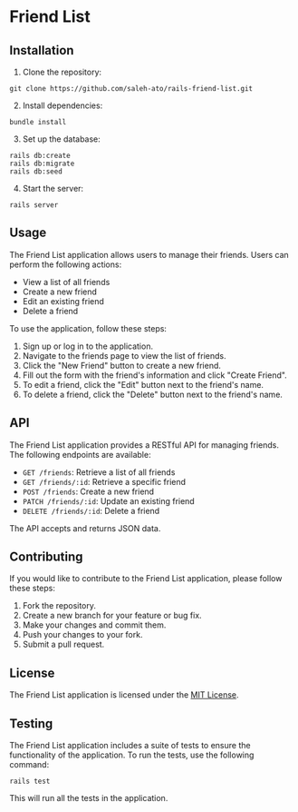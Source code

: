 # Friend List

## Installation

1. Clone the repository:
```
git clone https://github.com/saleh-ato/rails-friend-list.git
```
2. Install dependencies:
```
bundle install
```
3. Set up the database:
```
rails db:create
rails db:migrate
rails db:seed
```
4. Start the server:
```
rails server
```

## Usage

The Friend List application allows users to manage their friends. Users can perform the following actions:

- View a list of all friends
- Create a new friend
- Edit an existing friend
- Delete a friend

To use the application, follow these steps:

1. Sign up or log in to the application.
2. Navigate to the friends page to view the list of friends.
3. Click the "New Friend" button to create a new friend.
4. Fill out the form with the friend's information and click "Create Friend".
5. To edit a friend, click the "Edit" button next to the friend's name.
6. To delete a friend, click the "Delete" button next to the friend's name.

## API

The Friend List application provides a RESTful API for managing friends. The following endpoints are available:

- `GET /friends`: Retrieve a list of all friends
- `GET /friends/:id`: Retrieve a specific friend
- `POST /friends`: Create a new friend
- `PATCH /friends/:id`: Update an existing friend
- `DELETE /friends/:id`: Delete a friend

The API accepts and returns JSON data.

## Contributing

If you would like to contribute to the Friend List application, please follow these steps:

1. Fork the repository.
2. Create a new branch for your feature or bug fix.
3. Make your changes and commit them.
4. Push your changes to your fork.
5. Submit a pull request.

## License

The Friend List application is licensed under the [MIT License](LICENSE).

## Testing

The Friend List application includes a suite of tests to ensure the functionality of the application. To run the tests, use the following command:

```
rails test
```

This will run all the tests in the application.